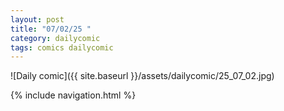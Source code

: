 ```yaml
---
layout: post
title: "07/02/25 "
category: dailycomic
tags: comics dailycomic
---
```

![Daily comic]({{ site.baseurl }}/assets/dailycomic/25_07_02.jpg)

{% include navigation.html %}

